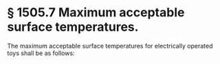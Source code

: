 # § 1505.7   Maximum acceptable surface temperatures.

The maximum acceptable surface temperatures for electrically operated toys shall be as follows:


